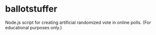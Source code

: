 ballotstuffer
=============

Node.js script for creating artificial randomized vote in online polls. (For educational purposes only.)
